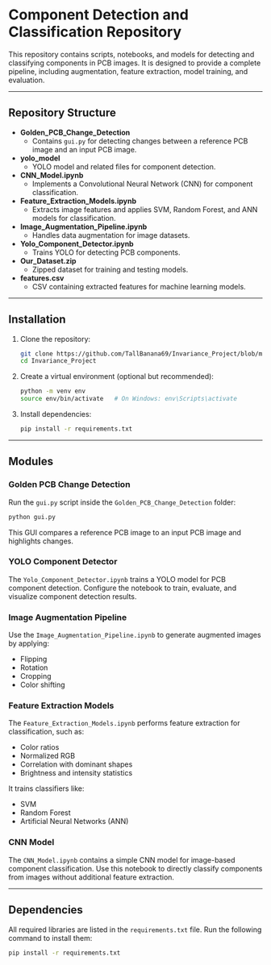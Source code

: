 # Component Detection and Classification Repository

This repository contains scripts, notebooks, and models for detecting and classifying components in PCB images. It is designed to provide a complete pipeline, including augmentation, feature extraction, model training, and evaluation.

---

## Repository Structure

- **Golden_PCB_Change_Detection**  
  - Contains `gui.py` for detecting changes between a reference PCB image and an input PCB image.
- **yolo_model**  
  - YOLO model and related files for component detection.
- **CNN_Model.ipynb**  
  - Implements a Convolutional Neural Network (CNN) for component classification.
- **Feature_Extraction_Models.ipynb**  
  - Extracts image features and applies SVM, Random Forest, and ANN models for classification.
- **Image_Augmentation_Pipeline.ipynb**  
  - Handles data augmentation for image datasets.
- **Yolo_Component_Detector.ipynb**  
  - Trains YOLO for detecting PCB components.
- **Our_Dataset.zip**  
  - Zipped dataset for training and testing models.
- **features.csv**  
  - CSV containing extracted features for machine learning models.

---

## Installation

1. Clone the repository:
   ```bash
   git clone https://github.com/TallBanana69/Invariance_Project/blob/main/README.md
   cd Invariance_Project
   ```
2. Create a virtual environment (optional but recommended):
   ```bash
   python -m venv env
   source env/bin/activate   # On Windows: env\Scripts\activate
   ```
3. Install dependencies:
   ```bash
   pip install -r requirements.txt
   ```

---

## Modules

### Golden PCB Change Detection
Run the `gui.py` script inside the `Golden_PCB_Change_Detection` folder:

```bash
python gui.py
```

This GUI compares a reference PCB image to an input PCB image and highlights changes.

### YOLO Component Detector
The `Yolo_Component_Detector.ipynb` trains a YOLO model for PCB component detection. Configure the notebook to train, evaluate, and visualize component detection results.

### Image Augmentation Pipeline
Use the `Image_Augmentation_Pipeline.ipynb` to generate augmented images by applying:

- Flipping
- Rotation
- Cropping
- Color shifting

### Feature Extraction Models
The `Feature_Extraction_Models.ipynb` performs feature extraction for classification, such as:

- Color ratios
- Normalized RGB
- Correlation with dominant shapes
- Brightness and intensity statistics

It trains classifiers like:

- SVM
- Random Forest
- Artificial Neural Networks (ANN)

### CNN Model
The `CNN_Model.ipynb` contains a simple CNN model for image-based component classification. Use this notebook to directly classify components from images without additional feature extraction.

---

## Dependencies

All required libraries are listed in the `requirements.txt` file. Run the following command to install them:

```bash
pip install -r requirements.txt
